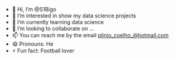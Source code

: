 - 👋 Hi, I’m @S1Bigo
- 👀 I’m interested in show my data science projects
- 🌱 I’m currently learning data science
- 💞️ I’m looking to collaborate on ...
- 📫 You can reach me by the email plinio_coelho_@hotmail.com
- 😄 Pronouns: He
- ⚡ Fun fact: Football lover

<!---
S1Bigo/S1Bigo is a ✨ special ✨ repository because its `README.md` (this file) appears on your GitHub profile.
You can click the Preview link to take a look at your changes.
--->
